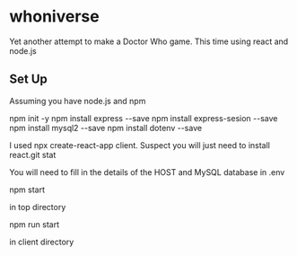 # whoniverse
Yet another attempt to make a Doctor Who game.  This time using react and node.js

## Set Up

Assuming you have node.js and npm

npm init -y
npm install express --save
npm install express-sesion --save
npm install mysql2 --save
npm install dotenv --save

I used npx create-react-app client.  Suspect you will just need to install react.git stat

You will need to fill in the details of the HOST and MySQL database in .env

npm start 

in top directory

npm run start

in client directory
